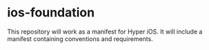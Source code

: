 # ios-foundation

This repository will work as a manifest for Hyper iOS. 
It will include a manifest containing conventions and requirements.

